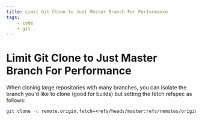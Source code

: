 ```yaml
---
title: Limit Git Clone to Just Master Branch For Performance
tags:
    - code
    - git
---
```


# Limit Git Clone to Just Master Branch For Performance

When cloning large repositories with many branches, you can isolate the branch you'd like to clone (good for builds) but setting the fetch refspec as follows:

~~~ bash
git clone -c remote.origin.fetch=+refs/heads/master:refs/remotes/origin/master repo
~~~

